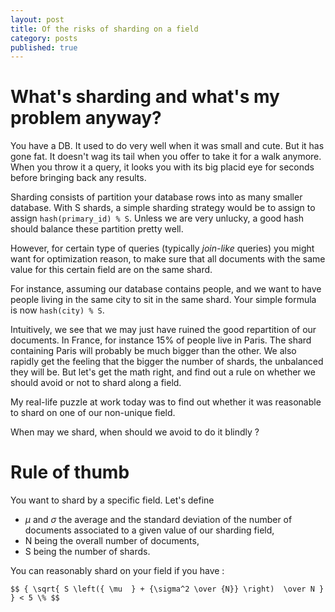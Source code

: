 ```yaml
---
layout: post
title: Of the risks of sharding on a field
category: posts
published: true
---
```




# What's sharding and what's my problem anyway?

You have a DB. It used to do very well when it was small and cute.
But it has gone fat. It doesn't wag its tail when you offer to take it for a walk anymore. When you throw it a query, it looks you with its big placid eye for seconds before bringing back any results.

Sharding consists of partition your database rows into as many smaller database. With S shards, a simple sharding strategy would be to assign to assign ``hash(primary_id) % S``.
Unless we are very unlucky, a good hash should balance these partition pretty well.

However, for certain type of queries (typically *join-like* queries)
you might want for optimization reason, to make sure that all documents with the same value for this certain field are on the same shard.

For instance, assuming our database contains people, and we want to have people living in the same city to sit in the same shard. Your simple formula is now ``hash(city) % S``.

Intuitively, we see that we may just have ruined the good repartition of our documents. In France, for instance 15% of people 
live in Paris. The shard containing Paris will probably be much bigger than the other. We also rapidly get the feeling that the bigger the number of shards, the unbalanced they will be. But let's get the math right, and find out a rule on whether we should avoid or not to shard along a field.

My real-life puzzle at work today was to find out whether it was reasonable to shard on one of our non-unique field.

When may we shard, when should we avoid to do it blindly ?

# Rule of thumb

You want to shard by a specific field. Let's define

- $\mu$ and $\sigma$ the average and the standard deviation of the number of documents associated to a given value of our sharding field,
- N being the overall number of documents,
- S being the number of shards.

You can reasonably shard on your field if you have :

    $$ { \sqrt{ S \left({ \mu  } + {\sigma^2 \over {N}} \right)  \over N } } < 5 \% $$ 
